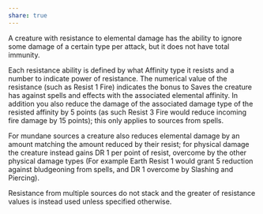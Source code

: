 ```yaml
---
share: true
---
```


A creature with resistance to elemental damage has the ability to ignore some damage of a certain type per attack, but it does not have total immunity.

Each resistance ability is defined by what Affinity type it resists and a number to indicate power of resistance. The numerical value of the resistance (such as Resist 1 Fire) indicates the bonus to Saves the creature has against spells and effects with the associated elemental affinity. In addition you also reduce the damage of the associated damage type of the resisted affinity by 5 points (as such Resist 3 Fire would reduce incoming fire damage by 15 points); this only applies to sources from spells.

For mundane sources a creature also reduces elemental damage by an amount matching the amount reduced by their resist; for physical damage the creature instead gains DR 1 per point of resist, overcome by the other physical damage types (For example Earth Resist 1 would grant 5 reduction against bludgeoning from spells, and DR 1 overcome by Slashing and Piercing).

Resistance from multiple sources do not stack and the greater of resistance values is instead used unless specified otherwise.